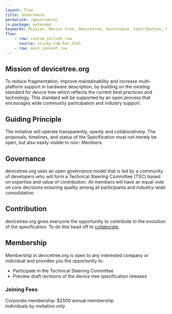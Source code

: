 ```yaml
---
layout: flow
title: Governance
permalink: /governance/
js-package: extended
keywords: Mission, Device tree, Devicetree, Governance, Contribution, Membership
flow:
    - row: custom_include_row
      source: sticky-tab-bar.html
    - row: main_content_row
---
```

## Mission of devicetree.org

To reduce fragmentation, improve maintainability and increase multi-platform support in hardware description, by building on the existing standard for device tree which reflects the current best practices and technology. This standard will be supported by an open process that encourages wide community participation and industry support.

## Guiding Principle

The initiative will operate transparently, openly and collaboratively. The proposals, timelines, and status of the Specification must not merely be open, but also easily visible to non- Members.

## Governance

devicetree.org uses an open governance model that is led by a community of developers who will form a Technical Steering Committee (TSC) based on expertise and value of contribution. All members will have an equal vote on core decisions ensuring quality among all participants and industry-wide consolidation.

## Contribution

devicetree.org gives everyone the opportunity to contribute to the evolution of the specification. To do this head off to [collaborate](http://www.devicetree.org/collaborate/).

## Membership

Membership in devicetree.org is open to any interested company or individual and provides you the opportunity to:

* Participate in the Technical Steering Committee
* Preview draft revisions of the device tree specification releases

### Joining Fees

Corporate membership: $2500 annual membership  
Individuals by invitation only

